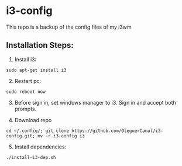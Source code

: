 # i3-config
This repo is a backup of the config files of my i3wm


## Installation Steps:

1. Install i3:

`sudo apt-get install i3`

2. Restart pc:

`sudo reboot now`

3. Before sign in, set windows manager to i3. Sign in and accept both prompts.

4. Download repo

`cd ~/.config/; git clone https://github.com/OleguerCanal/i3-config.git; mv -r i3-config i3`

5. Install dependencies:

`./install-i3-dep.sh`
